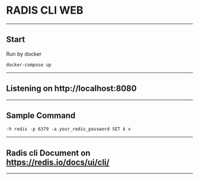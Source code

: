 # RADIS CLI WEB
___

## Start

Run by docker
```
docker-compose up
```
___

## Listening on http://localhost:8080
___

## Sample Command
```
-h redis -p 6379 -a your_redis_password SET k v
```
___
## Radis cli Document on https://redis.io/docs/ui/cli/
___



